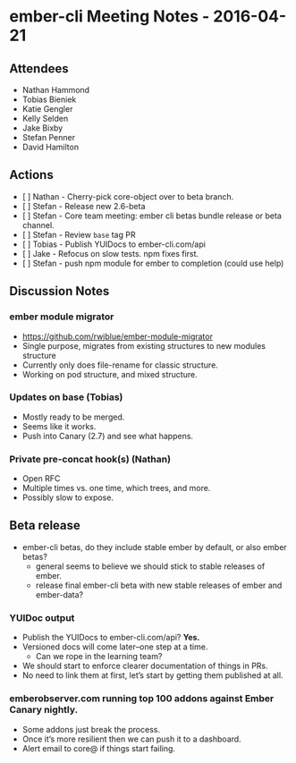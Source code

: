 ember-cli Meeting Notes - 2016-04-21
====================================

Attendees
---------

-   Nathan Hammond
-   Tobias Bieniek
-   Katie Gengler
-   Kelly Selden
-   Jake Bixby
-   Stefan Penner
-   David Hamilton

Actions
-------

-   \[ \] Nathan - Cherry-pick core-object over to beta branch.
-   \[ \] Stefan - Release new 2.6-beta
-   \[ \] Stefan - Core team meeting: ember cli betas bundle release or beta channel.
-   \[ \] Stefan - Review `base` tag PR
-   \[ \] Tobias - Publish YUIDocs to ember-cli.com/api
-   \[ \] Jake - Refocus on slow tests. npm fixes first.
-   \[ \] Stefan - push npm module for ember to completion (could use help)

Discussion Notes
----------------

### ember module migrator

-   <https://github.com/rwjblue/ember-module-migrator>
-   Single purpose, migrates from existing structures to new modules structure
-   Currently only does file-rename for classic structure.
-   Working on pod structure, and mixed structure.

### Updates on base (Tobias)

-   Mostly ready to be merged.
-   Seems like it works.
-   Push into Canary (2.7) and see what happens.

### Private pre-concat hook(s) (Nathan)

-   Open RFC
-   Multiple times vs. one time, which trees, and more.
-   Possibly slow to expose.

Beta release
------------

-   ember-cli betas, do they include stable ember by default, or also ember betas?
    -   general seems to believe we should stick to stable releases of ember.
    -   release final ember-cli beta with new stable releases of ember and ember-data?

### YUIDoc output

-   Publish the YUIDocs to ember-cli.com/api? **Yes.**
-   Versioned docs will come later–one step at a time.
    -   Can we rope in the learning team?
-   We should start to enforce clearer documentation of things in PRs.
-   No need to link them at first, let’s start by getting them published at all.

### emberobserver.com running top 100 addons against Ember Canary nightly.

-   Some addons just break the process.
-   Once it’s more resilient then we can push it to a dashboard.
-   Alert email to core@ if things start failing.
